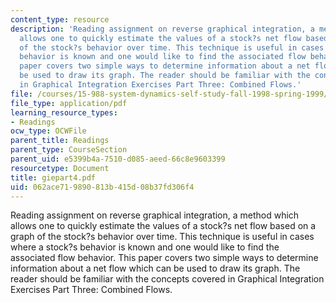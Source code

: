 ```yaml
---
content_type: resource
description: 'Reading assignment on reverse graphical integration, a method which
  allows one to quickly estimate the values of a stock?s net flow based on a graph
  of the stock?s behavior over time. This technique is useful in cases where a stock?s
  behavior is known and one would like to find the associated flow behavior. This
  paper covers two simple ways to determine information about a net flow which can
  be used to draw its graph. The reader should be familiar with the concepts covered
  in Graphical Integration Exercises Part Three: Combined Flows.'
file: /courses/15-988-system-dynamics-self-study-fall-1998-spring-1999/062ace719890813b415d08b37fd306f4_giepart4.pdf
file_type: application/pdf
learning_resource_types:
- Readings
ocw_type: OCWFile
parent_title: Readings
parent_type: CourseSection
parent_uid: e5399b4a-7510-d085-aeed-66c8e9603399
resourcetype: Document
title: giepart4.pdf
uid: 062ace71-9890-813b-415d-08b37fd306f4
---
```

Reading assignment on reverse graphical integration, a method which allows one to quickly estimate the values of a stock?s net flow based on a graph of the stock?s behavior over time. This technique is useful in cases where a stock?s behavior is known and one would like to find the associated flow behavior. This paper covers two simple ways to determine information about a net flow which can be used to draw its graph. The reader should be familiar with the concepts covered in Graphical Integration Exercises Part Three: Combined Flows.


